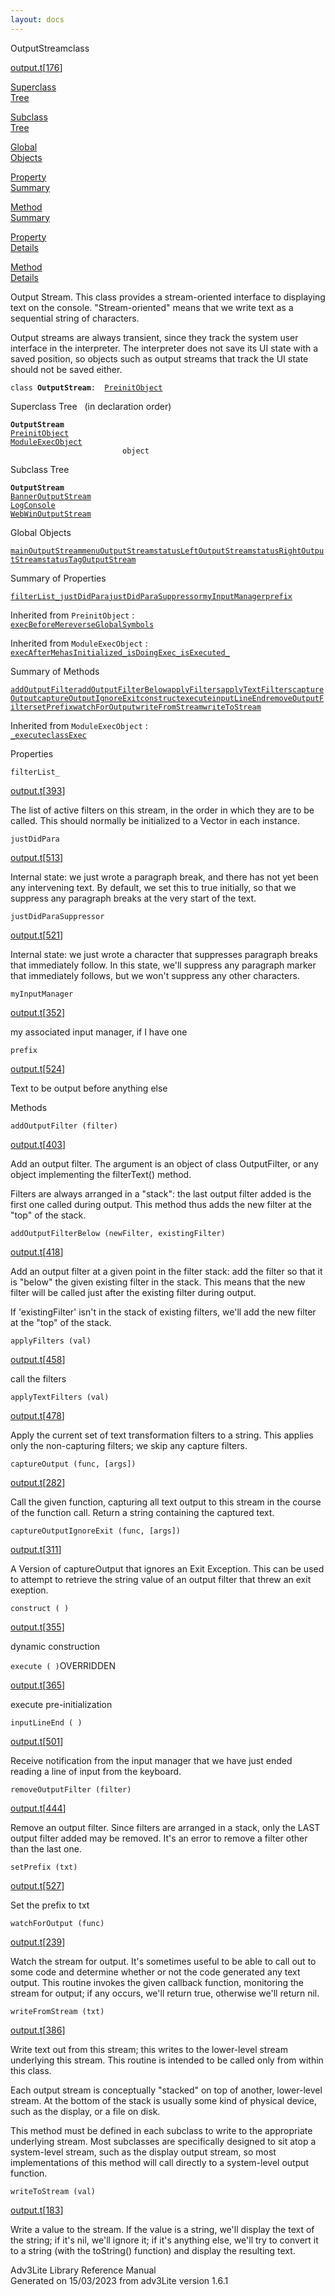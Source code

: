 ```yaml
---
layout: docs
---
```

<span class="title">OutputStream</span><span class="type">class</span>

[output.t](../file/output.t.html)\[[176](../source/output.t.html#176)\]

[Superclass  
Tree](#_SuperClassTree_)

[Subclass  
Tree](#_SubClassTree_)

[Global  
Objects](#_ObjectSummary_)

[Property  
Summary](#_PropSummary_)

[Method  
Summary](#_MethodSummary_)

[Property  
Details](#_Properties_)

[Method  
Details](#_Methods_)

<div class="fdesc">

Output Stream. This class provides a stream-oriented interface to
displaying text on the console. "Stream-oriented" means that we write
text as a sequential string of characters.

Output streams are always transient, since they track the system user
interface in the interpreter. The interpreter does not save its UI state
with a saved position, so objects such as output streams that track the
UI state should not be saved either.

`class `**`OutputStream`**` :   `[`PreinitObject`](../object/PreinitObject.html)

</div>

<span id="_SuperClassTree_"></span>

<div class="mjhd">

<span class="hdln">Superclass Tree</span>   (in declaration order)

</div>

**`OutputStream`**  
[`PreinitObject`](../object/PreinitObject.html)  
[`ModuleExecObject`](../object/ModuleExecObject.html)  
`                         object`  
<span id="_SubClassTree_"></span>

<div class="mjhd">

<span class="hdln">Subclass Tree</span>  

</div>

**`OutputStream`**  
[`BannerOutputStream`](../object/BannerOutputStream.html)  
[`LogConsole`](../object/LogConsole.html)  
[`WebWinOutputStream`](../object/WebWinOutputStream.html)  
<span id="_ObjectSummary_"></span>

<div class="mjhd">

<span class="hdln">Global Objects</span>  

</div>

[`mainOutputStream`](../object/mainOutputStream.html)[`menuOutputStream`](../object/menuOutputStream.html)[`statusLeftOutputStream`](../object/statusLeftOutputStream.html)[`statusRightOutputStream`](../object/statusRightOutputStream.html)[`statusTagOutputStream`](../object/statusTagOutputStream.html)
<span id="_PropSummary_"></span>

<div class="mjhd">

<span class="hdln">Summary of Properties</span>  

</div>

[`filterList_`](#filterList_)[`justDidPara`](#justDidPara)[`justDidParaSuppressor`](#justDidParaSuppressor)[`myInputManager`](#myInputManager)[`prefix`](#prefix)

Inherited from `PreinitObject` :  
[`execBeforeMe`](../object/PreinitObject.html#execBeforeMe)[`reverseGlobalSymbols`](../object/PreinitObject.html#reverseGlobalSymbols)

Inherited from `ModuleExecObject` :  
[`execAfterMe`](../object/ModuleExecObject.html#execAfterMe)[`hasInitialized_`](../object/ModuleExecObject.html#hasInitialized_)[`isDoingExec_`](../object/ModuleExecObject.html#isDoingExec_)[`isExecuted_`](../object/ModuleExecObject.html#isExecuted_)

<span id="_MethodSummary_"></span>

<div class="mjhd">

<span class="hdln">Summary of Methods</span>  

</div>

[`addOutputFilter`](#addOutputFilter)[`addOutputFilterBelow`](#addOutputFilterBelow)[`applyFilters`](#applyFilters)[`applyTextFilters`](#applyTextFilters)[`captureOutput`](#captureOutput)[`captureOutputIgnoreExit`](#captureOutputIgnoreExit)[`construct`](#construct)[`execute`](#execute)[`inputLineEnd`](#inputLineEnd)[`removeOutputFilter`](#removeOutputFilter)[`setPrefix`](#setPrefix)[`watchForOutput`](#watchForOutput)[`writeFromStream`](#writeFromStream)[`writeToStream`](#writeToStream)



Inherited from `ModuleExecObject` :  
[`_execute`](../object/ModuleExecObject.html#_execute)[`classExec`](../object/ModuleExecObject.html#classExec)

<span id="_Properties_"></span>

<div class="mjhd">

<span class="hdln">Properties</span>  

</div>

<span id="filterList_"></span>

`filterList_`

[output.t](../file/output.t.html)\[[393](../source/output.t.html#393)\]

<div class="desc">

The list of active filters on this stream, in the order in which they
are to be called. This should normally be initialized to a Vector in
each instance.

</div>

<span id="justDidPara"></span>

`justDidPara`

[output.t](../file/output.t.html)\[[513](../source/output.t.html#513)\]

<div class="desc">

Internal state: we just wrote a paragraph break, and there has not yet
been any intervening text. By default, we set this to true initially, so
that we suppress any paragraph breaks at the very start of the text.

</div>

<span id="justDidParaSuppressor"></span>

`justDidParaSuppressor`

[output.t](../file/output.t.html)\[[521](../source/output.t.html#521)\]

<div class="desc">

Internal state: we just wrote a character that suppresses paragraph
breaks that immediately follow. In this state, we'll suppress any
paragraph marker that immediately follows, but we won't suppress any
other characters.

</div>

<span id="myInputManager"></span>

`myInputManager`

[output.t](../file/output.t.html)\[[352](../source/output.t.html#352)\]

<div class="desc">

my associated input manager, if I have one

</div>

<span id="prefix"></span>

`prefix`

[output.t](../file/output.t.html)\[[524](../source/output.t.html#524)\]

<div class="desc">

Text to be output before anything else

</div>

<span id="_Methods_"></span>

<div class="mjhd">

<span class="hdln">Methods</span>  

</div>

<span id="addOutputFilter"></span>

`addOutputFilter (filter)`

[output.t](../file/output.t.html)\[[403](../source/output.t.html#403)\]

<div class="desc">

Add an output filter. The argument is an object of class OutputFilter,
or any object implementing the filterText() method.

Filters are always arranged in a "stack": the last output filter added
is the first one called during output. This method thus adds the new
filter at the "top" of the stack.

</div>

<span id="addOutputFilterBelow"></span>

`addOutputFilterBelow (newFilter, existingFilter)`

[output.t](../file/output.t.html)\[[418](../source/output.t.html#418)\]

<div class="desc">

Add an output filter at a given point in the filter stack: add the
filter so that it is "below" the given existing filter in the stack.
This means that the new filter will be called just after the existing
filter during output.

If 'existingFilter' isn't in the stack of existing filters, we'll add
the new filter at the "top" of the stack.

</div>

<span id="applyFilters"></span>

`applyFilters (val)`

[output.t](../file/output.t.html)\[[458](../source/output.t.html#458)\]

<div class="desc">

call the filters

</div>

<span id="applyTextFilters"></span>

`applyTextFilters (val)`

[output.t](../file/output.t.html)\[[478](../source/output.t.html#478)\]

<div class="desc">

Apply the current set of text transformation filters to a string. This
applies only the non-capturing filters; we skip any capture filters.

</div>

<span id="captureOutput"></span>

`captureOutput (func, [args])`

[output.t](../file/output.t.html)\[[282](../source/output.t.html#282)\]

<div class="desc">

Call the given function, capturing all text output to this stream in the
course of the function call. Return a string containing the captured
text.

</div>

<span id="captureOutputIgnoreExit"></span>

`captureOutputIgnoreExit (func, [args])`

[output.t](../file/output.t.html)\[[311](../source/output.t.html#311)\]

<div class="desc">

A Version of captureOutput that ignores an Exit Exception. This can be
used to attempt to retrieve the string value of an output filter that
threw an exit exeption.

</div>

<span id="construct"></span>

`construct ( )`

[output.t](../file/output.t.html)\[[355](../source/output.t.html#355)\]

<div class="desc">

dynamic construction

</div>

<span id="execute"></span>

`execute ( )`<span class="rem">OVERRIDDEN</span>

[output.t](../file/output.t.html)\[[365](../source/output.t.html#365)\]

<div class="desc">

execute pre-initialization

</div>

<span id="inputLineEnd"></span>

`inputLineEnd ( )`

[output.t](../file/output.t.html)\[[501](../source/output.t.html#501)\]

<div class="desc">

Receive notification from the input manager that we have just ended
reading a line of input from the keyboard.

</div>

<span id="removeOutputFilter"></span>

`removeOutputFilter (filter)`

[output.t](../file/output.t.html)\[[444](../source/output.t.html#444)\]

<div class="desc">

Remove an output filter. Since filters are arranged in a stack, only the
LAST output filter added may be removed. It's an error to remove a
filter other than the last one.

</div>

<span id="setPrefix"></span>

`setPrefix (txt)`

[output.t](../file/output.t.html)\[[527](../source/output.t.html#527)\]

<div class="desc">

Set the prefix to txt

</div>

<span id="watchForOutput"></span>

`watchForOutput (func)`

[output.t](../file/output.t.html)\[[239](../source/output.t.html#239)\]

<div class="desc">

Watch the stream for output. It's sometimes useful to be able to call
out to some code and determine whether or not the code generated any
text output. This routine invokes the given callback function,
monitoring the stream for output; if any occurs, we'll return true,
otherwise we'll return nil.

</div>

<span id="writeFromStream"></span>

`writeFromStream (txt)`

[output.t](../file/output.t.html)\[[386](../source/output.t.html#386)\]

<div class="desc">

Write text out from this stream; this writes to the lower-level stream
underlying this stream. This routine is intended to be called only from
within this class.

Each output stream is conceptually "stacked" on top of another,
lower-level stream. At the bottom of the stack is usually some kind of
physical device, such as the display, or a file on disk.

This method must be defined in each subclass to write to the appropriate
underlying stream. Most subclasses are specifically designed to sit atop
a system-level stream, such as the display output stream, so most
implementations of this method will call directly to a system-level
output function.

</div>

<span id="writeToStream"></span>

`writeToStream (val)`

[output.t](../file/output.t.html)\[[183](../source/output.t.html#183)\]

<div class="desc">

Write a value to the stream. If the value is a string, we'll display the
text of the string; if it's nil, we'll ignore it; if it's anything else,
we'll try to convert it to a string (with the toString() function) and
display the resulting text.

</div>

<div class="ftr">

Adv3Lite Library Reference Manual  
Generated on 15/03/2023 from adv3Lite version 1.6.1

</div>
